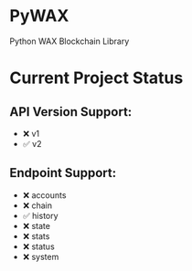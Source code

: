 # PyWAX
Python WAX Blockchain Library

# Current Project Status

## API Version Support:

* :x: v1
* :white_check_mark: v2

## Endpoint Support:

* :x: accounts
* :x: chain
* :white_check_mark: history
* :x: state
* :x: stats
* :x: status
* :x: system

